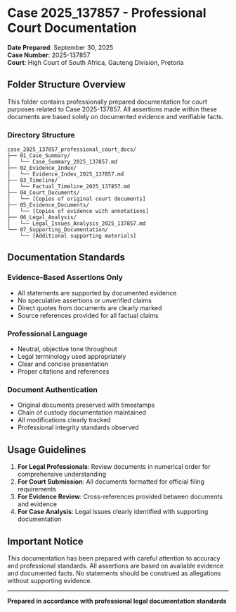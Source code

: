 # Case 2025_137857 - Professional Court Documentation

**Date Prepared**: September 30, 2025  
**Case Number**: 2025-137857  
**Court**: High Court of South Africa, Gauteng Division, Pretoria

## Folder Structure Overview

This folder contains professionally prepared documentation for court purposes related to Case 2025-137857. All assertions made within these documents are based solely on documented evidence and verifiable facts.

### Directory Structure

```
case_2025_137857_professional_court_docs/
├── 01_Case_Summary/
│   └── Case_Summary_2025_137857.md
├── 02_Evidence_Index/
│   └── Evidence_Index_2025_137857.md
├── 03_Timeline/
│   └── Factual_Timeline_2025_137857.md
├── 04_Court_Documents/
│   └── [Copies of original court documents]
├── 05_Evidence_Documents/
│   └── [Copies of evidence with annotations]
├── 06_Legal_Analysis/
│   └── Legal_Issues_Analysis_2025_137857.md
└── 07_Supporting_Documentation/
    └── [Additional supporting materials]
```

## Documentation Standards

### Evidence-Based Assertions Only
- All statements are supported by documented evidence
- No speculative assertions or unverified claims
- Direct quotes from documents are clearly marked
- Source references provided for all factual claims

### Professional Language
- Neutral, objective tone throughout
- Legal terminology used appropriately
- Clear and concise presentation
- Proper citations and references

### Document Authentication
- Original documents preserved with timestamps
- Chain of custody documentation maintained
- All modifications clearly tracked
- Professional integrity standards observed

## Usage Guidelines

1. **For Legal Professionals**: Review documents in numerical order for comprehensive understanding
2. **For Court Submission**: All documents formatted for official filing requirements
3. **For Evidence Review**: Cross-references provided between documents and evidence
4. **For Case Analysis**: Legal issues clearly identified with supporting documentation

## Important Notice

This documentation has been prepared with careful attention to accuracy and professional standards. All assertions are based on available evidence and documented facts. No statements should be construed as allegations without supporting evidence.

---

**Prepared in accordance with professional legal documentation standards**
